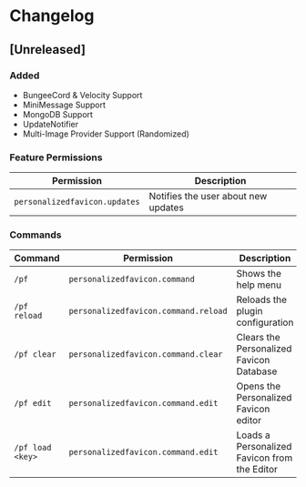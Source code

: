 # Changelog

## [Unreleased]

### Added
- BungeeCord & Velocity Support
- MiniMessage Support
- MongoDB Support
- UpdateNotifier
- Multi-Image Provider Support (Randomized)

### Feature Permissions
| Permission                    | Description                                  |
|-------------------------------|----------------------------------------------|
| `personalizedfavicon.updates` | Notifies the user about new updates          |


### Commands
| Command | Permission | Description                                  |
| ------- | ---------- |----------------------------------------------|
| `/pf` | `personalizedfavicon.command` | Shows the help menu                          |
| `/pf reload` | `personalizedfavicon.command.reload` | Reloads the plugin configuration             |
|`/pf clear` | `personalizedfavicon.command.clear` | Clears the Personalized Favicon Database     |
| `/pf edit` | `personalizedfavicon.command.edit` | Opens the Personalized Favicon editor        |
| `/pf load <key>` | `personalizedfavicon.command.edit` | Loads a Personalized Favicon from the Editor |
